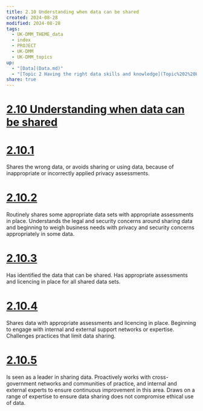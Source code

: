 ```yaml
---
title: 2.10 Understanding when data can be shared
created: 2024-08-28
modified: 2024-08-28
tags:
  - UK-DMM_THEME_data
  - index
  - PROJECT
  - UK-DMM
  - UK-DMM_topics
up:
  - "[Data](Data.md)"
  - "[Topic 2 Having the right data skills and knowledge](Topic%202%20Having%20the%20right%20data%20skills%20and%20knowledge.md)"
share: true
---
```

# [2.10 Understanding when data can be shared](2.10%20Understanding%20when%20data%20can%20be%20shared.md)
# [2.10.1](2.10.1.md)

Shares the wrong data, or avoids sharing or using data, because of inappropriate or incorrectly applied privacy assessments.

# [2.10.2](2.10.2.md)

Routinely shares some appropriate data sets with appropriate assessments in place. Understands the legal and security concerns around sharing data and beginning to weigh business needs with privacy and security concerns appropriately in some data.

# [2.10.3](2.10.3.md)

Has identified the data that can be shared. Has appropriate assessments and licencing in place for all shared data sets.

# [2.10.4](2.10.4.md)

Shares data with appropriate assessments and licencing in place. Beginning to engage with internal and external support networks or expertise. Challenges practices that limit data sharing.

# [2.10.5](2.10.5.md)

Is seen as a leader in sharing data. Proactively works with cross-government networks and communities of practice, and internal and external experts to ensure continuous improvement in this area. Draws on a range of expertise to ensure data sharing does not compromise ethical use of data.
